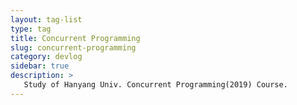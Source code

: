 ```yaml
---
layout: tag-list
type: tag
title: Concurrent Programming
slug: concurrent-programming
category: devlog
sidebar: true
description: >
   Study of Hanyang Univ. Concurrent Programming(2019) Course.
---
```

